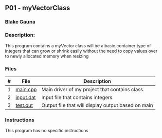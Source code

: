 ## P01 - myVectorClass
### Blake Gauna
### Description:

This program contains a myVector class will be a basic container type of integers 
that can grow or shrink easily without the need to copy values over to newly 
allocated memory when resizing

### Files

|   #   | File            | Description                                        |
| :---: | --------------- | -------------------------------------------------- |
|   1   |    [main.cpp](https://github.com/blakeGauna/2143-OOP-Gauna/blob/main/Assignments/PO1/main.cpp)     | Main driver of my project that contains class.     |
|   2   |    [input.dat](https://github.com/blakeGauna/2143-OOP-Gauna/blob/main/Assignments/PO1/input.dat)    | Input file that contains integers                  |
|   3   |    [test.out](https://github.com/blakeGauna/2143-OOP-Gauna/blob/main/Assignments/PO1/test.out)     | Output file that will display output based on main |

### Instructions

This program has no specific instructions
